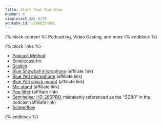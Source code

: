 ```yaml
---
title: Start Your Own Show
number: 8
simplecast_id: 6170
youtube_id: FCUOQZhnXVE
---
```

{% block content %}
Podcasting, Video Casting, and more
{% endblock %}

{% block links %}
- [Podcast Method](http://podcastmethod.co/)
- [Simplecast.fm](http://simplecast.fm/)
- [Sculpin](http://sculpin.io/)
- [Blue Snowball microphone](http://www.amazon.com/gp/product/B006DIA77E/ref=as_li_tl?ie=UTF8&camp=1789&creative=390957&creativeASIN=B006DIA77E&linkCode=as2&tag=staffhacker-20&linkId=3J5WKPR3TA4E7ZY3) (affiliate link)
- [Blue Yeti microphone](http://www.amazon.com/gp/product/B002VA464S/ref=as_li_tl?ie=UTF8&camp=1789&creative=390957&creativeASIN=B002VA464S&linkCode=as2&tag=staffhacker-20&linkId=DUQW5OSL2GMWIIFO) (affiliate link)
- [Blue Yeti shock mount](http://www.amazon.com/gp/product/B00HL5WWHQ/ref=as_li_tl?ie=UTF8&camp=1789&creative=390957&creativeASIN=B00HL5WWHQ&linkCode=as2&tag=staffhacker-20&linkId=MZMDLRFPRPCQH2WP) (affiliate link)
- [Mic stand](http://www.amazon.com/gp/product/B000978D58/ref=as_li_tl?ie=UTF8&camp=1789&creative=390957&creativeASIN=B000978D58&linkCode=as2&tag=staffhacker-20&linkId=VCUNRWB733XEKXKZ) (affiliate link)
- [Pop filter](http://www.amazon.com/gp/product/B008AOH1O6/ref=as_li_tl?ie=UTF8&camp=1789&creative=390957&creativeASIN=B008AOH1O6&linkCode=as2&tag=staffhacker-20&linkId=VYJVQUVZTHXXRX3L) (affiliate link)
- [Sennheiser HD-280PRO](http://www.amazon.com/gp/product/B000065BPB/ref=as_li_tl?ie=UTF8&camp=1789&creative=390957&creativeASIN=B000065BPB&linkCode=as2&tag=staffhacker-20&linkId=Y3M5C75B55FN6NNG), mistakenly referenced as the "SD80" in the podcast (affiliate link)
- [Screenflow](http://www.telestream.net/screenflow/overview.htm)

{% endblock %}
